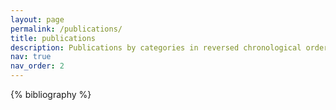 ```yaml
---
layout: page
permalink: /publications/
title: publications
description: Publications by categories in reversed chronological order. '†' represents co-first author, and '*' represents corresponding author.
nav: true
nav_order: 2
---
```


<!-- _pages/publications.md -->
<div class="publications">

{% bibliography %}

</div>
